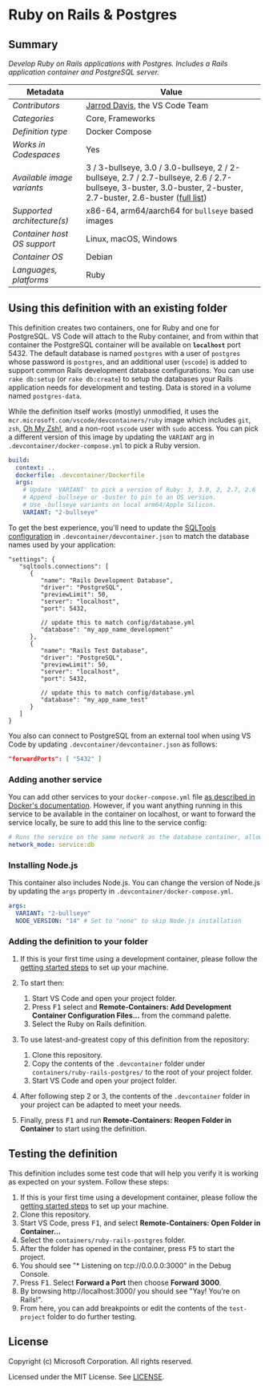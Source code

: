 # Ruby on Rails & Postgres

## Summary

*Develop Ruby on Rails applications with Postgres. Includes a Rails application container and PostgreSQL server.*

| Metadata | Value |  
|----------|-------|
| *Contributors* | [Jarrod Davis][jld], the VS Code Team |
| *Categories* | Core, Frameworks |
| *Definition type* | Docker Compose |
| *Works in Codespaces* | Yes |
| *Available image variants* | 3 / 3-bullseye, 3.0 / 3.0-bullseye, 2 / 2-bullseye, 2.7 / 2.7-bullseye, 2.6 / 2.7-bullseye, 3-buster, 3.0-buster, 2-buster, 2.7-buster, 2.6-buster ([full list](https://mcr.microsoft.com/v2/vscode/devcontainers/ruby/tags/list)) |
| *Supported architecture(s)* | x86-64, arm64/aarch64 for `bullseye` based images |
| *Container host OS support* | Linux, macOS, Windows |
| *Container OS* | Debian |
| *Languages, platforms* | Ruby |

## Using this definition with an existing folder

This definition creates two containers, one for Ruby and one for PostgreSQL. VS Code will attach to the Ruby container, and from within that container the PostgreSQL container will be available on **`localhost`** port 5432. The default database is named `postgres` with a user of `postgres` whose password is `postgres`, and an additional user (`vscode`) is added to support common Rails development database configurations. You can use `rake db:setup` (or `rake db:create`) to setup the databases your Rails application needs for development and testing. Data is stored in a volume named `postgres-data`.

While the definition itself works (mostly) unmodified, it uses the `mcr.microsoft.com/vscode/devcontainers/ruby` image which includes `git`, `zsh`, [Oh My Zsh!](https://ohmyz.sh/), and a non-root `vscode` user with `sudo` access. You can pick a different version of this image by updating the `VARIANT` arg in `.devcontainer/docker-compose.yml` to pick a Ruby version.

```yaml
build:
  context: ..
  dockerfile: .devcontainer/Dockerfile
  args:
    # Update 'VARIANT' to pick a version of Ruby: 3, 3.0, 2, 2.7, 2.6
    # Append -bullseye or -buster to pin to an OS version.
    # Use -bullseye variants on local arm64/Apple Silicon.
    VARIANT: "2-bullseye"
```

To get the best experience, you'll need to update the [SQLTools configuration][sqltools] in `.devcontainer/devcontainer.json` to match the database names used by your application:

```jsonc
"settings": { 
   "sqltools.connections": [
      {
         "name": "Rails Development Database",
         "driver": "PostgreSQL",
         "previewLimit": 50,
         "server": "localhost",
         "port": 5432,

         // update this to match config/database.yml
         "database": "my_app_name_development"
      },
      {
         "name": "Rails Test Database",
         "driver": "PostgreSQL",
         "previewLimit": 50,
         "server": "localhost",
         "port": 5432,

         // update this to match config/database.yml
         "database": "my_app_name_test"
      }
   ]
}
```

You also can connect to PostgreSQL from an external tool when using VS Code by updating `.devcontainer/devcontainer.json` as follows:

```json
"forwardPorts": [ "5432" ]
```

### Adding another service

You can add other services to your `docker-compose.yml` file [as described in Docker's documentation](https://docs.docker.com/compose/compose-file/#service-configuration-reference). However, if you want anything running in this service to be available in the container on localhost, or want to forward the service locally, be sure to add this line to the service config:

```yaml
# Runs the service on the same network as the database container, allows "forwardPorts" in devcontainer.json function.
network_mode: service:db
```

### Installing Node.js

This container also includes Node.js. You can change the version of Node.js by updating the `args` property in `.devcontainer/docker-compose.yml`.

```yaml
args:
  VARIANT: "2-bullseye"
  NODE_VERSION: "14" # Set to "none" to skip Node.js installation
```

### Adding the definition to your folder

1. If this is your first time using a development container, please follow the [getting started steps](https://aka.ms/vscode-remote/containers/getting-started) to set up your machine.

2. To start then:
   1. Start VS Code and open your project folder.
   2. Press <kbd>F1</kbd> select and **Remote-Containers: Add Development Container Configuration Files...** from the command palette.
   3. Select the Ruby on Rails definition.

3. To use latest-and-greatest copy of this definition from the repository:
   1. Clone this repository.
   2. Copy the contents of the `.devcontainer` folder under `containers/ruby-rails-postgres/` to the root of your project folder.
   3. Start VS Code and open your project folder.

4. After following step 2 or 3, the contents of the `.devcontainer` folder in your project can be adapted to meet your needs.

5. Finally, press <kbd>F1</kbd> and run **Remote-Containers: Reopen Folder in Container** to start using the definition.

## Testing the definition

This definition includes some test code that will help you verify it is working as expected on your system. Follow these steps:

1. If this is your first time using a development container, please follow the [getting started steps](https://aka.ms/vscode-remote/containers/getting-started) to set up your machine.
2. Clone this repository.
3. Start VS Code, press <kbd>F1</kbd>, and select **Remote-Containers: Open Folder in Container...**
4. Select the `containers/ruby-rails-postgres` folder.
5. After the folder has opened in the container, press <kbd>F5</kbd> to start the project.
6. You should see "* Listening on tcp://0.0.0.0:3000" in the Debug Console. 
7. Press <kbd>F1</kbd>. Select **Forward a Port** then choose **Forward 3000**.
8. By browsing http://localhost:3000/ you should see "Yay! You’re on Rails!".
9. From here, you can add breakpoints or edit the contents of the `test-project` folder to do further testing.

## License

Copyright (c) Microsoft Corporation. All rights reserved.

Licensed under the MIT License. See [LICENSE](https://github.com/Microsoft/vscode-dev-containers/blob/master/LICENSE).

<!-- links -->
[jld]: https://github.com/jarrodldavis
[sqltools]: https://vscode-sqltools.mteixeira.dev/settings#sqltools.connections
